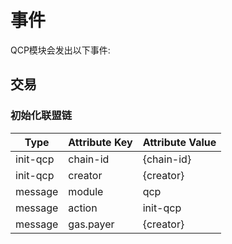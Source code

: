 # 事件

QCP模块会发出以下事件:

## 交易

### 初始化联盟链

| Type                 | Attribute Key    | Attribute Value      |
|----------------------|------------------|----------------------|
| init-qcp             | chain-id         | {chain-id}           |
| init-qcp             | creator          | {creator}            |
| message              | module           | qcp                  |
| message              | action           | init-qcp             |
| message              | gas.payer        | {creator}            |